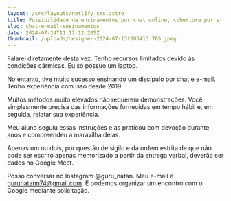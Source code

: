 ```yaml
---
layout: /src/layouts/netlify_cms.astro
title: Possibilidade de ensinamentos por chat online, cobertura por e-mail ou Google Meet
slug: chat-e-mail-ensinamentos
date: 2024-07-24T11:17:12.205Z
thumbnail: /uploads/designer-2024-07-13t085413.765.jpeg
---
```

Falarei diretamente desta vez. Tenho recursos limitados devido às condições cármicas. Eu só possuo um laptop. 

No entanto, tive muito sucesso ensinando um discípulo por chat e e-mail. Tenho experiência com isso desde 2019. 

Muitos métodos muito elevados não requerem demonstrações. Você simplesmente precisa das informações fornecidas em tempo hábil e, em seguida, relatar sua experiência.

Meu aluno seguiu essas instruções e as praticou com devoção durante anos e compreendeu a maravilha delas.

Apenas um ou dois, por questão de sigilo e da ordem estrita de que não pode ser escrito apenas memorizado a partir da entrega verbal, deverão ser dados no Google Meet.

Posso conversar no Instagram @guru_natan. Meu e-mail é gurunatann74@gmail.com. E podemos organizar um encontro com o Google mediante solicitação.